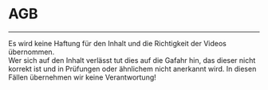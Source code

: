 # AGB
---  
  
Es wird keine Haftung für den Inhalt und die Richtigkeit der Videos übernommen.  
Wer sich auf den Inhalt verlässt tut dies auf die Gafahr hin, das dieser nicht korrekt ist und in Prüfungen oder ähnlichem nicht anerkannt wird. In diesen Fällen übernehmen wir keine Verantwortung!